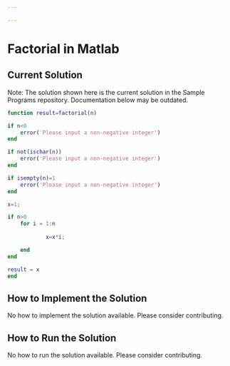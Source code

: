```yaml
---

---
```


# Factorial in Matlab

## Current Solution

Note: The solution shown here is the current solution in the Sample Programs repository. Documentation below may be outdated.

```Matlab
function result=factorial(n)

if n<0
	error('Please input a non-negative integer')
end

if not(ischar(n))
	error('Please input a non-negative integer')
end

if isempty(n)=1
	error('Please input a non-negative integer')
end

x=1;

if n>0
	for i = 1:n
  
     		x=x*i;

	end
end

result = x
end

```

## How to Implement the Solution

No how to implement the solution available. Please consider contributing.

## How to Run the Solution

No how to run the solution available. Please consider contributing.